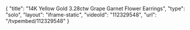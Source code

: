 {
    "title": "14K Yellow Gold 3.28ctw Grape Garnet  Flower Earrings",
    "type": "solo",
    "layout": "iframe-static",
    "videoId": "112329548",
    "url": "\/tvpembed\/112329548"
}